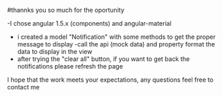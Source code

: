 #thannks you so much for the oportunity

-I chose  angular 1.5.x (components) and angular-material
- i created a model "Notification" with some methods to get the proper message to display 
-call the api (mock data) and property format the data to display in the view
- after trying the "clear all" button, if you want to get back the notifications please refresh the page


I hope that the work meets your expectations,
any questions feel free to contact me